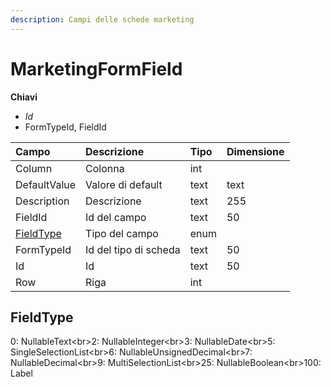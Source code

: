 ```yaml
---
description: Campi delle schede marketing
---
```

# MarketingFormField

**Chiavi**

- *Id*
- FormTypeId, FieldId

| Campo | Descrizione | Tipo | Dimensione | 
| :--- | :--- | :--- | :--- |
| Column | Colonna | int |  |
| DefaultValue | Valore di default | text | text |
| Description | Descrizione | text | 255 |
| FieldId | Id del campo | text | 50 |
| [FieldType](marketingformfield.md#fieldtype) | Tipo del campo | enum |  |
| FormTypeId | Id del tipo di scheda | text | 50 |
| Id | Id | text | 50 |
| Row | Riga | int |  |
## FieldType

0: NullableText&lt;br&gt;2: NullableInteger&lt;br&gt;3: NullableDate&lt;br&gt;5: SingleSelectionList&lt;br&gt;6: NullableUnsignedDecimal&lt;br&gt;7: NullableDecimal&lt;br&gt;9: MultiSelectionList&lt;br&gt;25: NullableBoolean&lt;br&gt;100: Label


